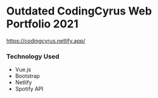 # Outdated CodingCyrus Web Portfolio 2021
https://codingcyrus.netlify.app/

### Technology Used
- Vue.js
- Bootstrap
- Netlify
- Spotify API
